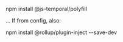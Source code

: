 
npm install @js-temporal/polyfill

... If from config, also: 

npm install @rollup/plugin-inject --save-dev